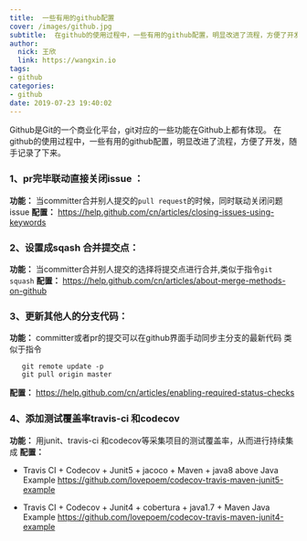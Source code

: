 ```yaml
---
title:  一些有用的github配置
cover: /images/github.jpg
subtitle:  在github的使用过程中，一些有用的github配置，明显改进了流程，方便了开发，随手记录了下来
author: 
  nick: 王欣
  link: https://wangxin.io
tags: 
- github
categories: 
- github
date: 2019-07-23 19:40:02
---
```


Github是Git的一个商业化平台，git对应的一些功能在Github上都有体现。 在github的使用过程中，一些有用的github配置，明显改进了流程，方便了开发，随手记录了下来。

###  1、pr完毕联动直接关闭issue ：
**功能：** 当committer合并别人提交的`pull request`的时候，同时联动关闭问题issue
**配置：** https://help.github.com/cn/articles/closing-issues-using-keywords

### 2、设置成sqash 合并提交点：
**功能：** 当committer合并别人提交的选择将提交点进行合并,类似于指令`git squash`
**配置：** https://help.github.com/cn/articles/about-merge-methods-on-github

### 3、更新其他人的分支代码：
**功能：** committer或者pr的提交可以在github界面手动同步主分支的最新代码
类似于指令
```
   git remote update -p
   git pull origin master 
```
**配置：** https://help.github.com/cn/articles/enabling-required-status-checks

### 4、添加测试覆盖率travis-ci 和codecov
**功能：** 用junit、travis-ci 和codecov等采集项目的测试覆盖率，从而进行持续集成
**配置：** 

* Travis CI + Codecov + Junit5 + jacoco + Maven + java8 above Java Example
https://github.com/lovepoem/codecov-travis-maven-junit5-example

* Travis CI + Codecov + Junit4 + cobertura + java1.7 + Maven Java Example
https://github.com/lovepoem/codecov-travis-maven-junit4-example